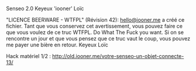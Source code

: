 Senseo 2.0
Keyeux 'iooner' Loïc

"LICENCE BEERWARE - WTFPL" (Révision 42):
<hello@iooner.me> a créé ce fichier. Tant que vous conservez cet avertissement, vous pouvez faire ce que vous voulez de ce truc WTFPL. 
Do What The Fuck you want. 
Si on se rencontre un jour et que vous pensez que ce truc vaut le coup, vous pouvez me payer une bière en retour. 
Keyeux Loïc


Hack matériel 1/2 : http://old.iooner.me/votre-senseo-un-objet-connecte-13/

